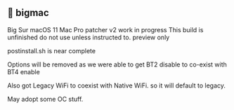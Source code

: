 
## 🍔 bigmac
Big Sur macOS 11 Mac Pro patcher 
v2 work in progress
This build is unfinished
do not use unless instructed to.
preview only

postinstall.sh is near complete

Options will be removed as we were able to get BT2 disable to co-exist with BT4 enable

Also got Legacy WiFi to coexist with Native WiFi. so it will default to legacy.

May adopt some OC stuff.
